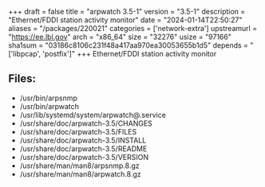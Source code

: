 +++
draft = false
title = "arpwatch 3.5-1"
version = "3.5-1"
description = "Ethernet/FDDI station activity monitor"
date = "2024-01-14T22:50:27"
aliases = "/packages/220021"
categories = ['network-extra']
upstreamurl = "https://ee.lbl.gov"
arch = "x86_64"
size = "32276"
usize = "97166"
sha1sum = "03186c8106c231f48a417aa970ea30053655b1d5"
depends = "['libpcap', 'postfix']"
+++
Ethernet/FDDI station activity monitor

## Files: 
* /usr/bin/arpsnmp
* /usr/bin/arpwatch
* /usr/lib/systemd/system/arpwatch@.service
* /usr/share/doc/arpwatch-3.5/CHANGES
* /usr/share/doc/arpwatch-3.5/FILES
* /usr/share/doc/arpwatch-3.5/INSTALL
* /usr/share/doc/arpwatch-3.5/README
* /usr/share/doc/arpwatch-3.5/VERSION
* /usr/share/man/man8/arpsnmp.8.gz
* /usr/share/man/man8/arpwatch.8.gz
